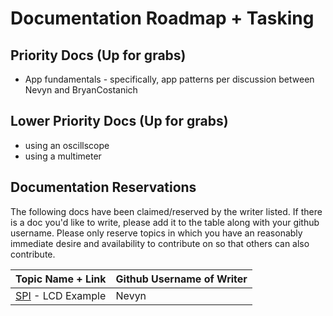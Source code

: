 # Documentation Roadmap + Tasking



## Priority Docs (Up for grabs)
 * App fundamentals - specifically, app patterns per discussion between Nevyn and BryanCostanich


## Lower Priority Docs (Up for grabs)
 * using an oscillscope
 * using a multimeter


## Documentation Reservations

The following docs have been claimed/reserved by the writer listed. If there is a doc you'd like to write, please add it to the table along with your github username. Please only reserve topics in which you have an reasonably immediate desire and availability to contribute on so that others can also contribute.

| Topic Name + Link | Github Username of Writer |
|-------------------|---------------------------|
| [SPI](Netduino/Input_Output/Digital/SPI/) - LCD Example | Nevyn |

